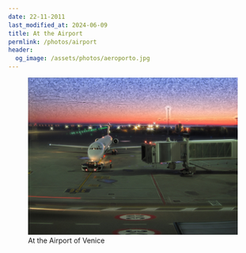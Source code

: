 ```yaml
---
date: 22-11-2011
last_modified_at: 2024-06-09
title: At the Airport
permlink: /photos/airport
header:
  og_image: /assets/photos/aeroporto.jpg
---
```


<figure class="align-center">
  <a href="/assets/photos/aeroporto.jpg" title="At the Airport" alt="At the Airport">
  <img src="/assets/photos/aeroporto.jpg" alt=""></a>
  <figcaption>At the Airport of Venice</figcaption>
</figure>